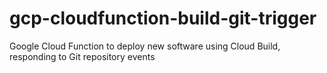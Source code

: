 # gcp-cloudfunction-build-git-trigger
Google Cloud Function to deploy new software using Cloud Build, responding to Git repository events
